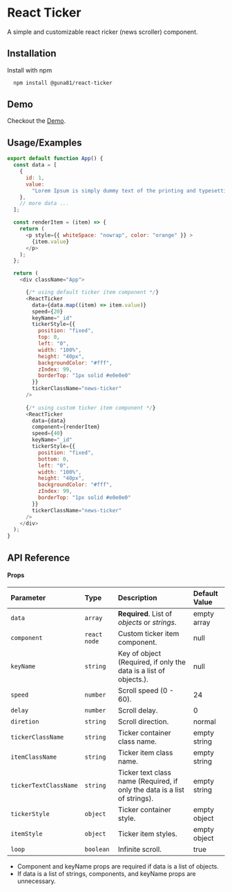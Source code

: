
# React Ticker

A simple and customizable react ricker (news scroller) component.


## Installation

Install with npm

```bash
  npm install @guna81/react-ticker
```


## Demo

Checkout the [Demo](https://codesandbox.io/s/react-new-ticker-9g6ndd?file=/src/App.js).


## Usage/Examples

```javascript
export default function App() {
  const data = [
    {
      id: 1,
      value:
        "Lorem Ipsum is simply dummy text of the printing and typesetting industry."
    },
    // more data ...
  ];

  const renderItem = (item) => {
    return (
      <p style={{ whiteSpace: "nowrap", color: "orange" }} >
        {item.value}
      </p>
    );
  };

  return (
    <div className="App">

      {/* using default ticker item component */}
      <ReactTicker
        data={data.map((item) => item.value)}
        speed={20}
        keyName="_id"
        tickerStyle={{
          position: "fixed",
          top: 0,
          left: "0",
          width: "100%",
          height: "40px",
          backgroundColor: "#fff",
          zIndex: 99,
          borderTop: "1px solid #e0e0e0"
        }}
        tickerClassName="news-ticker"
      />
      
      {/* using custom ticker item component */}
      <ReactTicker
        data={data}
        component={renderItem}
        speed={40}
        keyName="_id"
        tickerStyle={{
          position: "fixed",
          bottom: 0,
          left: "0",
          width: "100%",
          height: "40px",
          backgroundColor: "#fff",
          zIndex: 99,
          borderTop: "1px solid #e0e0e0"
        }}
        tickerClassName="news-ticker"
      />
    </div>
  );
}

```


## API Reference

#### Props

| Parameter | Type     | Description                | Default Value |
| :-------- | :------- | :------------------------- | :------------ |
| `data` | `array` | **Required**. List of *objects* or *strings*. | empty array |
| `component` | `react node` | Custom ticker item component. | null |
| `keyName` | `string` | Key of object (Required, if only the data is a list of objects.). | null |
| `speed` | `number` | Scroll speed (0 - 60).  | 24 |
| `delay` | `number` | Scroll delay. | 0 |
| `diretion` | `string` | Scroll direction. | normal |
| `tickerClassName` | `string` | Ticker container class name. | empty string |
| `itemClassName` | `string` | Ticker item class name. | empty string |
| `tickerTextClassName` | `string` | Ticker text class name (Required, if only the data is a list of strings). | empty string |
| `tickerStyle` | `object` | Ticker container style. | empty object |
| `itemStyle` | `object` | Ticker item styles. | empty object |
| `loop` | `boolean` | Infinite scroll. | true |


- Component and keyName props are required if data is a list of objects.
- If data is a list of strings, components, and keyName props are unnecessary.